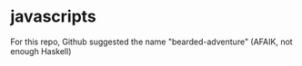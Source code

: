 javascripts
===========

For this repo, Github suggested the name "bearded-adventure" (AFAIK, not enough Haskell)
